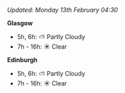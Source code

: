 *Updated: Monday 13th February 04:30*

**Glasgow**

* 5h, 6h: :partly_sunny: Partly Cloudy
* 7h - 16h: :sunny: Clear

**Edinburgh**

* 5h, 6h: :partly_sunny: Partly Cloudy
* 7h - 16h: :sunny: Clear
